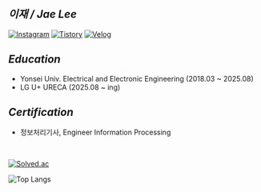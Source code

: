## *이재 / Jae Lee*
[![Instagram](https://img.shields.io/badge/Instagram-E4405F?style=for-the-badge&logo=instagram&logoColor=white)](https://www.instagram.com/leeee_j_) 
[![Tistory](https://img.shields.io/badge/Tistory-000000?style=for-the-badge&logo=tistory&logoColor=white)](https://dear-jj.tistory.com) 
[![Velog](https://img.shields.io/badge/Velog-20C997?style=for-the-badge&logo=velog&logoColor=white)](https://velog.io/@lj3552/posts)


## *Education*
- Yonsei Univ. Electrical and Electronic Engineering (2018.03 ~ 2025.08)
- LG U+ URECA (2025.08 ~ ing)

## *Certification*
- 정보처리기사, Engineer Information Processing

<br>

[![Solved.ac](http://mazassumnida.wtf/api/v2/generate_badge?boj=lj3552)](https://solved.ac/lj3552)

![Top Langs](https://github-readme-stats.vercel.app/api/top-langs/?username=Jsnooopy&layout=compact)
